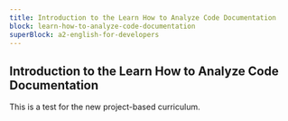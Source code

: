 ```yaml
---
title: Introduction to the Learn How to Analyze Code Documentation
block: learn-how-to-analyze-code-documentation
superBlock: a2-english-for-developers
---
```


## Introduction to the Learn How to Analyze Code Documentation

This is a test for the new project-based curriculum.
